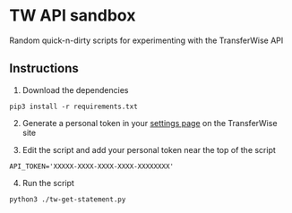 # TW API sandbox

Random quick-n-dirty scripts for experimenting with the TransferWise API

## Instructions

1. Download the dependencies
```
pip3 install -r requirements.txt
```

2. Generate a personal token in your [settings page](https://transferwise.com/user/settings) on the TransferWise site

3. Edit the script and add your personal token near the top of the script
```
API_TOKEN='XXXXX-XXXX-XXXX-XXXX-XXXXXXXX'
```

4. Run the script
```
python3 ./tw-get-statement.py
```

